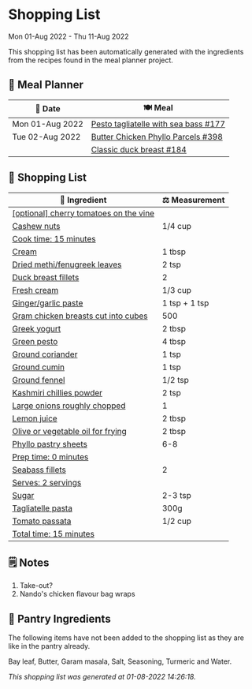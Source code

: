 # Shopping List

Mon 01-Aug 2022 - Thu 11-Aug 2022

This shopping list has been automatically generated with the ingredients from the recipes found in the meal planner project.

## 📅 Meal Planner

|📅 Date| 🍽️ Meal|
|----|----|
|Mon 01-Aug 2022|[Pesto tagliatelle with sea bass #177](https://github.com/jcallaghan/The-Cookbook/issues/177)|
|Tue 02-Aug 2022|[Butter Chicken Phyllo Parcels #398](https://github.com/jcallaghan/The-Cookbook/issues/398)|
||[Classic duck breast #184](https://github.com/jcallaghan/The-Cookbook/issues/184)|

## 🛒 Shopping List

| 🍌 Ingredient| ⚖️ Measurement|
|----------|-----------|
|[[optional] cherry tomatoes on the vine](https://www.sainsburys.co.uk/gol-ui/SearchResults/[optional]%20cherry%20tomatoes%20on%20the%20vine)||
|[Cashew nuts](https://www.sainsburys.co.uk/gol-ui/SearchResults/Cashew%20nuts)|1/4 cup|
|[Cook time:  15 minutes](https://www.sainsburys.co.uk/gol-ui/SearchResults/Cook%20time:%20%2015%20minutes)||
|[Cream](https://www.sainsburys.co.uk/gol-ui/SearchResults/Cream)|1 tbsp|
|[Dried methi/fenugreek leaves](https://www.sainsburys.co.uk/gol-ui/SearchResults/Dried%20methi/fenugreek%20leaves)|2 tsp|
|[Duck breast fillets](https://www.sainsburys.co.uk/gol-ui/SearchResults/Duck%20breast%20fillets)|2|
|[Fresh cream](https://www.sainsburys.co.uk/gol-ui/SearchResults/Fresh%20cream)|1/3 cup|
|[Ginger/garlic paste](https://www.sainsburys.co.uk/gol-ui/SearchResults/Ginger/garlic%20paste)|1 tsp + 1 tsp|
|[Gram chicken breasts cut into cubes](https://www.sainsburys.co.uk/gol-ui/SearchResults/Gram%20chicken%20breasts%20cut%20into%20cubes)|500|
|[Greek yogurt](https://www.sainsburys.co.uk/gol-ui/SearchResults/Greek%20yogurt)|2 tbsp|
|[Green pesto](https://www.sainsburys.co.uk/gol-ui/SearchResults/Green%20pesto)|4 tbsp|
|[Ground coriander](https://www.sainsburys.co.uk/gol-ui/SearchResults/Ground%20coriander)|1 tsp|
|[Ground cumin](https://www.sainsburys.co.uk/gol-ui/SearchResults/Ground%20cumin)|1 tsp|
|[Ground fennel](https://www.sainsburys.co.uk/gol-ui/SearchResults/Ground%20fennel)|1/2 tsp|
|[Kashmiri chillies powder](https://www.sainsburys.co.uk/gol-ui/SearchResults/Kashmiri%20chillies%20powder)|2 tsp|
|[Large onions roughly chopped](https://www.sainsburys.co.uk/gol-ui/SearchResults/Large%20onions%20roughly%20chopped)|1|
|[Lemon juice](https://www.sainsburys.co.uk/gol-ui/SearchResults/Lemon%20juice)|2 tbsp|
|[Olive or vegetable oil for frying](https://www.sainsburys.co.uk/gol-ui/SearchResults/Olive%20or%20vegetable%20oil%20for%20frying)|2 tbsp|
|[Phyllo pastry sheets](https://www.sainsburys.co.uk/gol-ui/SearchResults/Phyllo%20pastry%20sheets)|6-8|
|[Prep time: 0 minutes](https://www.sainsburys.co.uk/gol-ui/SearchResults/Prep%20time:%200%20minutes)||
|[Seabass fillets](https://www.sainsburys.co.uk/gol-ui/SearchResults/Seabass%20fillets)|2|
|[Serves: 2 servings](https://www.sainsburys.co.uk/gol-ui/SearchResults/Serves:%202%20servings)||
|[Sugar](https://www.sainsburys.co.uk/gol-ui/SearchResults/Sugar)|2-3 tsp|
|[Tagliatelle pasta](https://www.sainsburys.co.uk/gol-ui/SearchResults/Tagliatelle%20pasta)|300g|
|[Tomato passata](https://www.sainsburys.co.uk/gol-ui/SearchResults/Tomato%20passata)|1/2 cup|
|[Total time: 15 minutes](https://www.sainsburys.co.uk/gol-ui/SearchResults/Total%20time:%2015%20minutes)||

## 🗒️ Notes

1. Take-out?
1. Nando's chicken flavour bag wraps

## 🏪 Pantry Ingredients

The following items have not been added to the shopping list as they are like in the pantry already.

Bay leaf, Butter, Garam masala, Salt, Seasoning, Turmeric and Water.


_This shopping list was generated at 01-08-2022 14:26:18._